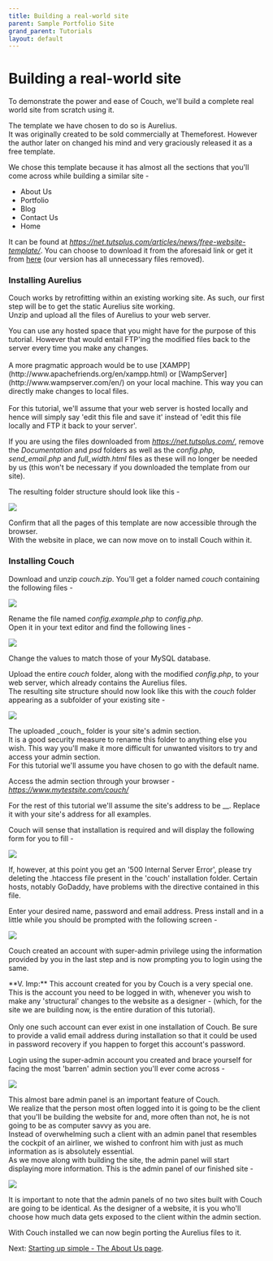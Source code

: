 ```yaml
---
title: Building a real-world site
parent: Sample Portfolio Site
grand_parent: Tutorials
layout: default
---
```


# Building a real-world site

To demonstrate the power and ease of Couch, we'll build a complete real world site from scratch using it.

The template we have chosen to do so is Aurelius.[<img alt="" src="../assets/img/contents/download.png" style="border: 0; float: right;"/>](https://www.couchcms.com/docs/code/Aurelius.zip)<br/>
It was originally created to be sold commercially at Themeforest. However the author later on changed his mind and very graciously released it as a free template.

We chose this template because it has almost all the sections that you'll come across while building a similar site -

* About Us
* Portfolio
* Blog
* Contact Us
* Home

It can be found at [_<https://net.tutsplus.com/articles/news/free-website-template/>_](http://net.tutsplus.com/articles/news/free-website-template/). You can choose to download it from the aforesaid link or get it from [here](https://www.couchcms.com/docs/code/Aurelius.zip) (our version has all unnecessary files removed).

### Installing Aurelius

Couch works by retrofitting within an existing working site. As such, our first step will be to get the static Aurelius site working.<br/>
Unzip and upload all the files of Aurelius to your web server.

<p class="notice">
    You can use any hosted space that you might have for the purpose of this tutorial. However that would entail FTP'ing the modified files back to the server every time you make any changes.<br/>
    <br/>
    A more pragmatic approach would be to use [XAMPP](http://www.apachefriends.org/en/xampp.html) or [WampServer](http://www.wampserver.com/en/) on your local machine. This way you can directly make changes to local files.<br/>
    <br/>
    For this tutorial, we'll assume that your web server is hosted locally and hence will simply say 'edit this file and save it' instead of 'edit this file locally and FTP it back to your server'.
</p>

If you are using the files downloaded from _<https://net.tutsplus.com/>_, remove the _Documentation_ and _psd_ folders as well as the _config.php_, *send_email.php* and *full_width.html* files as these will no longer be needed by us (this won't be necessary if you downloaded the template from our site).

The resulting folder structure should look like this -

![](../../assets/img/contents/portfolio-site-1.gif)

Confirm that all the pages of this template are now accessible through the browser.<br/>
With the website in place, we can now move on to install Couch within it.

### Installing Couch

Download and unzip _couch.zip_. You'll get a folder named _couch_ containing the following files -

![](../../assets/img/contents/portfolio-site-2.gif)

Rename the file named _config.example.php_ to _config.php_.<br/>
Open it in your text editor and find the following lines -

![](../../assets/img/contents/portfolio-site-3.png)

Change the values to match those of your MySQL database.

Upload the entire _couch_ folder, along with the modified _config.php_, to your web server, which already contains the Aurelius files.<br/>
The resulting site structure should now look like this with the _couch_ folder appearing as a subfolder of your existing site -

![](../../assets/img/contents/portfolio-site-4.png)

<p class="notice">
    The uploaded _couch_ folder is your site's admin section.<br/>
    It is a good security measure to rename this folder to anything else you wish. This way you'll make it more difficult for unwanted visitors to try and access your admin section.<br/>
    For this tutorial we'll assume you have chosen to go with the default name.
</p>

Access the admin section through your browser - _<https://www.mytestsite.com/couch/>_

<p class="success">For the rest of this tutorial we'll assume the site's address to be _<https://www.mytestsite.com/>_. Replace it with your site's address for all examples.</p>

Couch will sense that installation is required and will display the following form for you to fill -

![](../../assets/img/contents/portfolio-site-5.jpg)

<p class="notice">If, however, at this point you get an '500 Internal Server Error', please try deleting the .htaccess file present in the 'couch' installation folder. Certain hosts, notably GoDaddy, have problems with the directive contained in this file.</p>

Enter your desired name, password and email address. Press install and in a little while you should be prompted with the following screen -

![](../../assets/img/contents/portfolio-site-6.jpg)

Couch created an account with super-admin privilege using the information provided by you in the last step and is now prompting you to login using the same.

<p class="error">
    **V. Imp:** This account created for you by Couch is a very special one. This is the account you need to be logged in with, whenever you wish to make any 'structural' changes to the website as a designer - (which, for the site we are building now, is the entire duration of this tutorial).<br/>
    <br/>
    Only one such account can ever exist in one installation of Couch. Be sure to provide a valid email address during installation so that it could be used in password recovery if you happen to forget this account's password.
</p>

Login using the super-admin account you created and brace yourself for facing the most 'barren' admin section you'll ever come across -

![](../../assets/img/contents/portfolio-site-7.jpg)

This almost bare admin panel is an important feature of Couch.<br/>
We realize that the person most often logged into it is going to be the client that you'll be building the website for and, more often than not, he is not going to be as computer savvy as you are.<br/>
Instead of overwhelming such a client with an admin panel that resembles the cockpit of an airliner, we wished to confront him with just as much information as is absolutely essential.<br/>
As we move along with building the site, the admin panel will start displaying more information. This is the admin panel of our finished site -

![](../../assets/img/contents/portfolio-site-8.png)

It is important to note that the admin panels of no two sites built with Couch are going to be identical. As the designer of a website, it is you who'll choose how much data gets exposed to the client within the admin section.

With Couch installed we can now begin porting the Aurelius files to it.

Next: [Starting up simple - The About Us page](../about-us.html).
